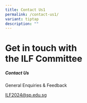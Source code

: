 ```yaml
---
title: Contact Us1
permalink: /contact-us1/
variant: tiptap
description: ""
---
```

<h1><strong>Get in touch with<br>the ILF Committee</strong></h1>
<h5><strong>Contact Us</strong></h5>
<p>General Enquiries &amp; Feedback</p>
<p><a href="tel:" rel="noopener noreferrer nofollow" target="_blank"><u>ILF2024@sp.edu.sg</u></a>
</p>